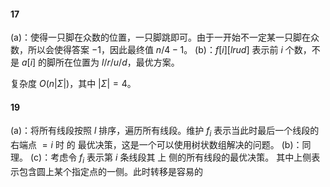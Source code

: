 #### 17

(a)：使得一只脚在众数的位置，一只脚跳即可。由于一开始不一定某一只脚在众数，所以会使得答案 $-1$，因此最终值 $n/4-1$。
(b)：$f[i][lrud]$ 表示前 $i$ 个数，不是 $a[i]$ 的脚所在位置为 $l/r/u/d$，最优方案。

复杂度 $O(n|\Sigma|)$，其中 $|\Sigma|=4$。

#### 19

(a)：将所有线段按照 $l$ 排序，遍历所有线段。维护 $f_i$ 表示当此时最后一个线段的右端点 $=i$ 时 的 最优决策，这是一个可以使用树状数组解决的问题。
(b)：同理。
(c)：考虑令 $f_{i}$ 表示第 $i$ 条线段其 上 侧的所有线段的最优决策。 其中上侧表示包含圆上某个指定点的一侧。此时转移是容易的

<!--stackedit_data:
eyJoaXN0b3J5IjpbMTM0ODAxOTg3Nyw1MzQxMTgxOTAsNjUyMD
MwOTM1XX0=
-->